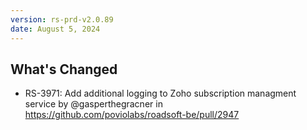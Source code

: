 ```yaml
---
version: rs-prd-v2.0.89
date: August 5, 2024
---
```


## What's Changed
* RS-3971: Add additional logging to Zoho subscription managment service by @gasperthegracner in https://github.com/poviolabs/roadsoft-be/pull/2947